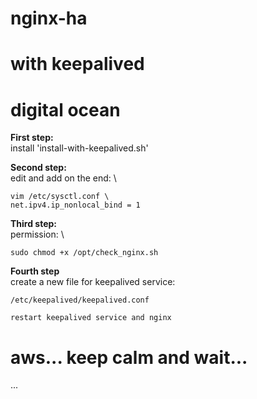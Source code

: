 # nginx-ha
# with keepalived
# digital ocean

**First step:** \
install 'install-with-keepalived.sh'

**Second step:** \
edit and add on the end: \
```
vim /etc/sysctl.conf \
net.ipv4.ip_nonlocal_bind = 1
```

**Third step:** \
permission: \
```
sudo chmod +x /opt/check_nginx.sh
```

**Fourth step** \
create a new file for keepalived service: 
```
/etc/keepalived/keepalived.conf 

restart keepalived service and nginx 

```

# aws... keep calm and wait...
...
